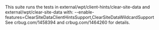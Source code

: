 This suite runs the tests in external/wpt/client-hints/clear-site-data and
external/wpt/clear-site-data with:
--enable-features=ClearSiteDataClientHintsSupport,ClearSiteDataWildcardSupport
See crbug.com/1458394 and crbug.com/1464260 for details.
